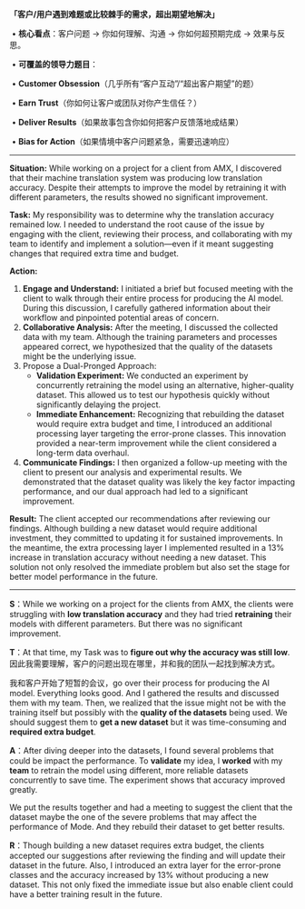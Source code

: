 **「客户/用户遇到难题或比较棘手的需求，超出期望地解决」**

​	•	**核心看点**：客户问题 -> 你如何理解、沟通 -> 你如何超预期完成 -> 效果与反思。

​	•	**可覆盖的领导力题目**：

​	•	**Customer Obsession**（几乎所有“客户互动”/“超出客户期望”的题）

​	•	**Earn Trust**（你如何让客户或团队对你产生信任？）

​	•	**Deliver Results**（如果故事包含你如何把客户反馈落地成结果）

​	•	**Bias for Action**（如果情境中客户问题紧急，需要迅速响应）

------

**Situation:**
While working on a project for a client from AMX, I discovered that their machine translation system was producing low translation accuracy. Despite their attempts to improve the model by retraining it with different parameters, the results showed no significant improvement.

**Task:**
My responsibility was to determine why the translation accuracy remained low. I needed to understand the root cause of the issue by engaging with the client, reviewing their process, and collaborating with my team to identify and implement a solution—even if it meant suggesting changes that required extra time and budget.

**Action:**

1. **Engage and Understand:** I initiated a brief but focused meeting with the client to walk through their entire process for producing the AI model. During this discussion, I carefully gathered information about their workflow and pinpointed potential areas of concern.
2. **Collaborative Analysis:** After the meeting, I discussed the collected data with my team. Although the training parameters and processes appeared correct, we hypothesized that the quality of the datasets might be the underlying issue.
3. Propose a Dual-Pronged Approach:
   - **Validation Experiment:** We conducted an experiment by concurrently retraining the model using an alternative, higher-quality dataset. This allowed us to test our hypothesis quickly without significantly delaying the project.
   - **Immediate Enhancement:** Recognizing that rebuilding the dataset would require extra budget and time, I introduced an additional processing layer targeting the error-prone classes. This innovation provided a near-term improvement while the client considered a long-term data overhaul.
4. **Communicate Findings:** I then organized a follow-up meeting with the client to present our analysis and experimental results. We demonstrated that the dataset quality was likely the key factor impacting performance, and our dual approach had led to a significant improvement.

**Result:**
The client accepted our recommendations after reviewing our findings. Although building a new dataset would require additional investment, they committed to updating it for sustained improvements. In the meantime, the extra processing layer I implemented resulted in a 13% increase in translation accuracy without needing a new dataset. This solution not only resolved the immediate problem but also set the stage for better model performance in the future.

------

**S**：While we working on a project for the clients from AMX, the clients were struggling with **low translation accuracy** and they had tried **retraining** their models with different parameters. But there was no significant improvement.

**T**：At that time, my Task was to **figure out why the accuracy was still low**. 因此我需要理解，客户的问题出现在哪里，并和我的团队一起找到解决方式。

我和客户开始了短暂的会议，go over their process for producing the AI model. Everything looks good. And I gathered the results and discussed them with my team. Then, we  realized that the issue might not be with the training itself but possibly with the **quality of the datasets** being used. We should suggest them to **get a new dataset** but it was time-consuming and **required extra budget**.

**A**：After diving deeper into the datasets, I found several problems that could be impact the performance. To **validate** my idea,  I **worked** with my **team** to retrain the model using different, more reliable datasets concurrently to save time. The experiment shows that accuracy improved greatly.

We put the results together and had a meeting to suggest the client that the dataset maybe the one of the severe problems that may affect the performance of Mode. And they rebuild their dataset to get better results.

**R**：Though building a new dataset requires extra budget, the clients accepted our suggestions after reviewing the finding and will update their dataset in the future. Also, I introduced an extra layer for the error-prone classes and the accuracy increased by 13% without producing a new dataset. This not only fixed the immediate issue but also enable client could have a better training result in the future.